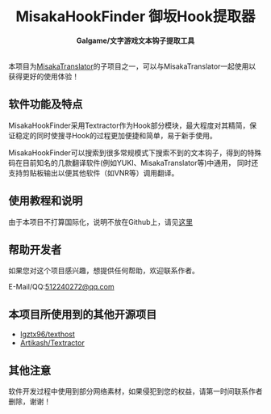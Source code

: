 <h1 align="center">
  MisakaHookFinder 御坂Hook提取器
  <br>
</h1>

<p align="center">
  <b>Galgame/文字游戏文本钩子提取工具</b>
  <br>
  <br>
</p>


本项目为[MisakaTranslator](https://github.com/hanmin0822/MisakaTranslator)的子项目之一，可以与MisakaTranslator一起使用以获得更好的使用体验！


## 软件功能及特点

MisakaHookFinder采用Textractor作为Hook部分模块，最大程度对其精简，保证稳定的同时使搜寻Hook的过程更加便捷和简单，易于新手使用。

MisakaHookFinder可以搜索到很多常规模式下搜索不到的文本钩子，得到的特殊码在目前知名的几款翻译软件(例如YUKI、MisakaTranslator等)中通用，
同时还支持剪贴板输出以便其他软件（如VNR等）调用翻译。

## 使用教程和说明

由于本项目不打算国际化，说明不放在Github上，请见[这里](https://blog.csdn.net/hanmin822/article/details/106362350)

## 帮助开发者

如果您对这个项目感兴趣，想提供任何帮助，欢迎联系作者。

E-Mail/QQ:512240272@qq.com

## 本项目所使用到的其他开源项目

* [lgztx96/texthost](https://github.com/lgztx96/texthost)
* [Artikash/Textractor](https://github.com/Artikash/Textractor)


## 其他注意

软件开发过程中使用到部分网络素材，如果侵犯到您的权益，请第一时间联系作者删除，谢谢！
